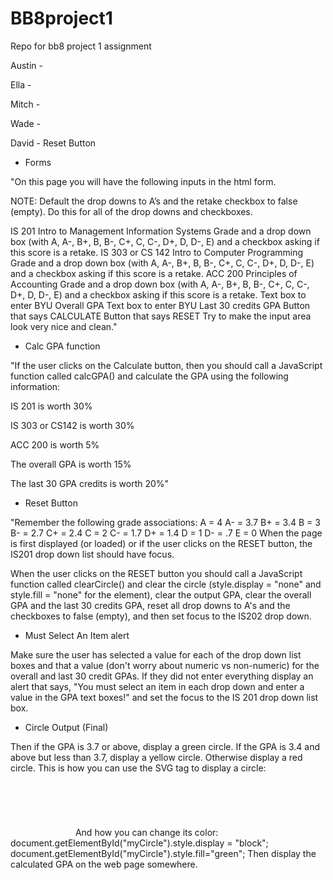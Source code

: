 # BB8project1
Repo for bb8 project 1 assignment

Austin - 



Ella - 



Mitch - 



Wade - 



David - Reset Button


- Forms

 "On this page you will have the following inputs in the html form.

NOTE: Default the drop downs to A’s and the retake checkbox to false (empty). Do this for all of the drop downs and checkboxes.

IS 201 Intro to Management Information Systems Grade and a drop down box (with A, A-, B+, B, B-, C+, C, C-, D+, D, D-, E) and a checkbox asking if this score is a retake.
IS 303 or CS 142 Intro to Computer Programming Grade and a drop down box (with A, A-, B+, B, B-, C+, C, C-, D+, D, D-, E) and a checkbox asking if this score is a retake.
ACC 200 Principles of Accounting Grade and a drop down box (with A, A-, B+, B, B-, C+, C, C-, D+, D, D-, E) and a checkbox asking if this score is a retake.
Text box to enter BYU Overall GPA
Text box to enter BYU Last 30 credits GPA
Button that says CALCULATE
Button that says RESET
Try to make the input area look very nice and clean."


- Calc GPA function

 "If the user clicks on the Calculate button, then you should call a JavaScript function called calcGPA() and calculate the GPA using the following information:

IS 201 is worth 30%

IS 303 or CS142 is worth 30%

ACC 200 is worth 5%

The overall GPA is worth 15%

The last 30 GPA credits is worth 20%"
 
 
 
- Reset Button

 "Remember the following grade associations:
A = 4
A- = 3.7
B+ = 3.4
B = 3
B- = 2.7
C+ = 2.4
C = 2
C- = 1.7
D+ = 1.4
D = 1
D- = .7
E = 0
When the page is first displayed (or loaded) or if the user clicks on the RESET button, the IS201 drop down list should have focus.

When the user clicks on the RESET button you should call a JavaScript function called clearCircle() and clear the circle (style.display = "none" and style.fill = "none" for the element), clear the output GPA, clear the overall GPA and the last 30 credits GPA, reset all drop downs to A's and the checkboxes to false (empty), and then set focus to the IS202 drop down.


- Must Select An Item alert

 Make sure the user has selected a value for each of the drop down list boxes and that a value (don't worry about numeric vs non-numeric) for the overall and last 30 credit GPAs. If they did not enter everything display an alert that says, "You must select an item in each drop down and enter a value in the GPA text boxes!" and set the focus to the IS 201 drop down list box.

- Circle Output (Final)

Then if the GPA is 3.7 or above, display a green circle.
If the GPA is 3.4 and above but less than 3.7, display a yellow circle.
Otherwise display a red circle.
This is how you can use the SVG tag to display a circle:
<svg height="100" width="100">
<circle id="myCircle" cx="50" cy="50" r="40" stroke="black" stroke-width="3" fill="green" display = "none" /></svg>
And how you can change its color:
document.getElementById("myCircle").style.display = "block";                                         
document.getElementById("myCircle").style.fill="green";
Then display the calculated GPA on the web page somewhere.
